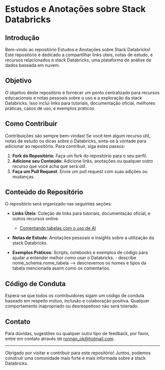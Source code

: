 # Estudos e Anotações sobre Stack Databricks

## Introdução
Bem-vindo ao repositório Estudos e Anotações sobre Stack Databricks! Este repositório é dedicado a compartilhar links úteis, notas de estudo, e recursos relacionados à stack Databricks, uma plataforma de análise de dados baseada em nuvem.

## Objetivo
O objetivo deste repositório é fornecer um ponto centralizado para recursos educacionais e notas pessoais sobre o uso e a exploração da stack Databricks. Isso inclui links para tutoriais, documentação oficial, melhores práticas, casos de uso, e exemplos práticos.

## Como Contribuir
Contribuições são sempre bem-vindas! Se você tem algum recurso útil, notas de estudo ou dicas sobre o Databricks, sinta-se à vontade para adicionar ao repositório. Para contribuir, siga estes passos:

1. **Fork do Repositório**: Faça um fork do repositório para o seu perfil.
2. **Adicione seu Conteúdo**: Adicione links, anotações ou qualquer outro recurso que você acha que será útil.
3. **Faça um Pull Request**: Envie um pull request com suas adições ou mudanças.

## Conteúdo do Repositório
O repositório será organizado nas seguintes seções:
- **Links Úteis**: Coleção de links para tutoriais, documentação oficial, e outros recursos online.
    - [Comentando tabelas com o uso de AI](https://www.datainaction.dev/post/databricks-ai-suggested-comment-documente-suas-tabelas-de-forma-simples-r%C3%A1pida-e-autom%C3%A1tica)



- **Notas de Estudo**: Anotações pessoais e insights sobre a utilização da stack Databricks.



- **Exemplos Práticos**: Scripts, notebooks e exemplos de código para ajudar a entender melhor como usar o Databricks.
      - describe nome_schema.nome_tabela --> descrevemos os nomes e tipos da tabela mencionada assim como os comentarios.




## Código de Conduta
Espera-se que todos os contribuidores sigam um código de conduta baseado em respeito mútuo, inclusão e colaboração positiva. Qualquer comportamento inapropriado ou desrespeitoso não será tolerado.

## Contato
Para dúvidas, sugestões ou qualquer outro tipo de feedback, por favor, entre em contato através de ronnan_ok@hotmail.com.

---

Obrigado por visitar e contribuir para este repositório! Juntos, podemos construir uma comunidade mais forte e mais informada sobre a stack Databricks.
